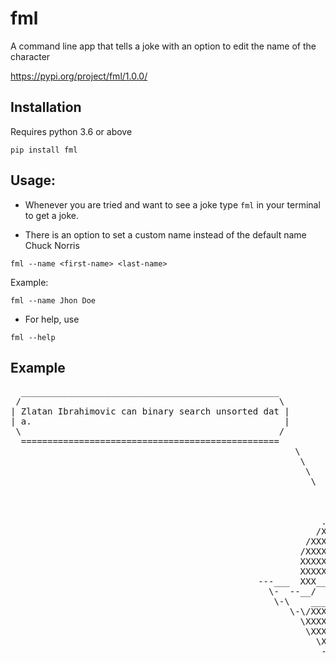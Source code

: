 # fml
A command line app that tells a joke with an option to edit the name of the character

https://pypi.org/project/fml/1.0.0/

## Installation

Requires python 3.6 or above
```
pip install fml
```

## Usage:

- Whenever you are tried and want to see a joke type `fml` in your terminal to get a joke.

- There is an option to set a custom name instead of the default name Chuck Norris

```
fml --name <first-name> <last-name>
```
Example:
```
fml --name Jhon Doe
```

- For help, use
```
fml --help
```

## Example

<pre>
  _________________________________________________
 /                                                 \
| Zlatan Ibrahimovic can binary search unsorted dat |
| a.                                                |
 \                                                 /
  =================================================
                                                      \
                                                       \
                                                        \
                                                         \                                               
                                                                     __---__
                                                                  _-       /--______
                                                             __--( /     \ )XXXXXXXXXXX\v.
                                                           .-XXX(   O   O  )XXXXXXXXXXXXXXX-
                                                          /XXX(       U     )        XXXXXXX\
                                                        /XXXXX(              )--_  XXXXXXXXXXX\
                                                       /XXXXX/ (      O     )   XXXXXX   \XXXXX\
                                                       XXXXX/   /            XXXXXX   \__ \XXXXX
                                                       XXXXXX__/          XXXXXX         \__---->
                                               ---___  XXX__/          XXXXXX      \__         /
                                                 \-  --__/   ___/\  XXXXXX            /  ___--/=
                                                  \-\    ___/    XXXXXX              '--- XXXXXX
                                                     \-\/XXX\ XXXXXX                      /XXXXX
                                                       \XXXXXXXXX   \                    /XXXXX/
                                                        \XXXXXX      >                 _/XXXXX/
                                                          \XXXXX--__/              __-- XXXX/
                                                           -XXXXXXXX---------------  XXXXXX-
                                                              \XXXXXXXXXXXXXXXXXXXXXXXXXX/
                                                                ""VXXXXXXXXXXXXXXXXXXV""
                                                                
</pre>
